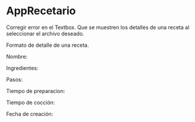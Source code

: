 # AppRecetario

Corregir error en el Textbox. Que se muestren los detalles de una receta al seleccionar el archivo deseado.

Formato de detalle de una receta.

Nombre: 

Ingredientes: 

Pasos:

Tiempo de preparacion:

Tiempo de cocción:

Fecha de creación:





